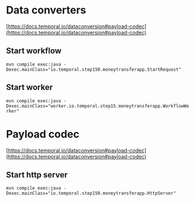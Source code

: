 # Data converters

[https://docs.temporal.io/dataconversion#payload-codec](https://docs.temporal.io/dataconversion#payload-codec)

## Start workflow
`mvn compile exec:java -Dexec.mainClass="io.temporal.step150.moneytransferapp.StartRequest"`

## Start worker
`mvn compile exec:java -Dexec.mainClass="worker.io.temporal.step15.moneytransferapp.WorkflowWorker"`

# Payload codec
[https://docs.temporal.io/dataconversion#payload-codec](https://docs.temporal.io/dataconversion#payload-codec)

## Start http server
`mvn compile exec:java -Dexec.mainClass="io.temporal.step150.moneytransferapp.HttpServer"`
